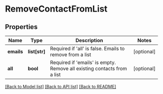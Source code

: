 # RemoveContactFromList

## Properties
Name | Type | Description | Notes
------------ | ------------- | ------------- | -------------
**emails** | **list[str]** | Required if &#x27;all&#x27; is false. Emails to remove from a list | [optional] 
**all** | **bool** | Required if &#x27;emails&#x27; is empty. Remove all existing contacts from a list | [optional] 

[[Back to Model list]](../README.md#documentation-for-models) [[Back to API list]](../README.md#documentation-for-api-endpoints) [[Back to README]](../README.md)

